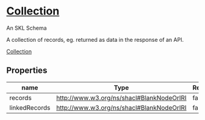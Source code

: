 <!--- This is an autogenerated file -->
# [Collection](../../../schemas/core/collection)

An SKL Schema

A collection of records, eg. returned as data in the response of an API.

[Collection](../../../schemas/core/collection)

## Properties

| name | Type | Required | Description | Cardinality |
| ---- | ---- | ---- | ----------- | ---- |
| records | http://www.w3.org/ns/shacl#BlankNodeOrIRI | false |  | 0..* |
| linkedRecords | http://www.w3.org/ns/shacl#BlankNodeOrIRI | false |  | 0..* |

